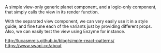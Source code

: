 A simple view-only generic planet component, and a logic-only component, that simply calls the view in its render function.

With the separated view component, we can very easily use it in a style guide, and fine tune each of the variants just by providing different props. Also, we can easily test the view using Enzyme for instance.

http://lucasmreis.github.io/blog/simple-react-patterns/
https://www.swapi.co/about
